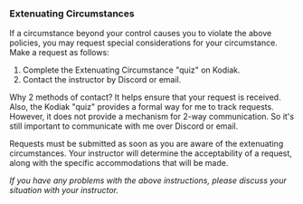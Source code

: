 ### Extenuating Circumstances

If a circumstance beyond your control causes you to violate the above policies,
you may request special considerations for your circumstance. Make a request as
follows:

1. Complete the Extenuating Circumstance "quiz" on Kodiak.
2. Contact the instructor by Discord or email.

Why 2 methods of contact? It helps ensure that your request is received.
Also, the Kodiak "quiz" provides a formal way for me to track requests.
However, it does not provide a mechanism for 2-way communication.
So it's still important to communicate with me over Discord or email.

Requests must be submitted as soon as you are aware of the extenuating
circumstances. Your instructor will determine the acceptability of
a request, along with the specific accommodations that will be made.

_If you have any problems with the above instructions, please discuss your
situation with your instructor._
